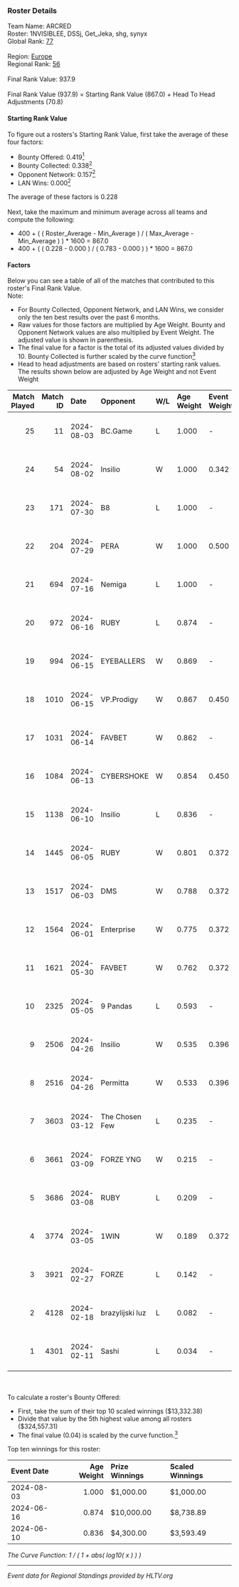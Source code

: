 ### Roster Details<br />
Team Name: ARCRED<br />
Roster: 1NVISIBLEE, DSSj, Get_Jeka, shg, synyx<br />
Global Rank: [77](../standings_global.md)<br />
<br />
Region: [Europe]( ../standings_europe.md)<br />
Regional Rank: [56]( ../standings_europe.md)<br />
<br />
Final Rank Value:  937.9<br />
<br />
Final Rank Value (937.9) = Starting Rank Value (867.0) + Head To Head Adjustments (70.8)<br />

#### Starting Rank Value<br />
To figure out a rosters's Starting Rank Value, first take the average of these four factors:<br />
- Bounty Offered: 0.419[<sup>1</sup>](#table2)
- Bounty Collected: 0.338[<sup>2</sup>](#table1)
- Opponent Network: 0.157[<sup>2</sup>](#table1)
- LAN Wins: 0.000[<sup>2</sup>](#table1)

The average of these factors is 0.228<br />
<br />
Next, take the maximum and minimum average across all teams and compute the following:<br />
- 400 + ( ( Roster_Average - Min_Average ) / ( Max_Average - Min_Average ) ) * 1600 = 867.0
- 400 + ( ( 0.228 - 0.000 ) / ( 0.783 - 0.000 ) ) * 1600 = 867.0


#### Factors<br />
Below you can see a table of all of the matches that contributed to this roster's Final Rank Value.<br />
Note:<br />

- For Bounty Collected, Opponent Network, and LAN Wins, we consider only the ten best results over the past 6 months.
- Raw values for those factors are multiplied by Age Weight. Bounty and Opponent Network values are also multiplied by Event Weight. The adjusted value is shown in parenthesis.
- The final value for a factor is the total of its adjusted values divided by 10. Bounty Collected is further scaled by the curve function[<sup>3</sup>](#curveFunction)
- Head to head adjustments are based on rosters' starting rank values. The results shown below are adjusted by Age Weight and not Event Weight
<span id="table1"></span><br />


| Match Played | Match ID | Date       | Opponent        | W/L | Age Weight | Event Weight | Bounty Collected | Opponent Network | LAN Wins  | H2H Adj. | Roster                                 |
| -: | -: | :- | :- | :- | :- | :- | :- | :- | :- | -: | :- |
|           25 |       11 | 2024-08-03 | BC.Game         | L   | 1.000      | -            | -                | -                | -         |   -21.71 | 1NVISIBLEE, DSSj, Get_Jeka, shg, synyx |
|           24 |       54 | 2024-08-02 | Insilio         | W   | 1.000      | 0.342        | 0.023 (0.008)    | 0.561 (0.192)    | 0 (0.000) |    15.63 | 1NVISIBLEE, DSSj, Get_Jeka, shg, synyx |
|           23 |      171 | 2024-07-30 | B8              | L   | 1.000      | -            | -                | -                | -         |    -7.65 | 1NVISIBLEE, DSSj, Get_Jeka, shg, synyx |
|           22 |      204 | 2024-07-29 | PERA            | W   | 1.000      | 0.500        | 0.048 (0.024)    | 0.453 (0.226)    | 0 (0.000) |    16.53 | 1NVISIBLEE, DSSj, Get_Jeka, shg, synyx |
|           21 |      694 | 2024-07-16 | Nemiga          | L   | 1.000      | -            | -                | -                | -         |    -6.73 | 1NVISIBLEE, DSSj, Get_Jeka, shg, synyx |
|           20 |      972 | 2024-06-16 | RUBY            | L   | 0.874      | -            | -                | -                | -         |   -16.00 | 1NVISIBLEE, DSSj, Get_Jeka, shg, synyx |
|           19 |      994 | 2024-06-15 | EYEBALLERS      | W   | 0.869      | -            | -                | -                | 0 (0.000) |    11.19 | 1NVISIBLEE, DSSj, Get_Jeka, shg, synyx |
|           18 |     1010 | 2024-06-15 | VP.Prodigy      | W   | 0.867      | 0.450        | 0.026 (0.010)    | 0.401 (0.157)    | 0 (0.000) |    12.02 | 1NVISIBLEE, DSSj, Get_Jeka, shg, synyx |
|           17 |     1031 | 2024-06-14 | FAVBET          | W   | 0.862      | -            | -                | -                | 0 (0.000) |    10.13 | 1NVISIBLEE, DSSj, Get_Jeka, shg, synyx |
|           16 |     1084 | 2024-06-13 | CYBERSHOKE      | W   | 0.854      | 0.450        | 0.039 (0.015)    | 0.351 (0.135)    | 0 (0.000) |    12.26 | 1NVISIBLEE, DSSj, Get_Jeka, shg, synyx |
|           15 |     1138 | 2024-06-10 | Insilio         | L   | 0.836      | -            | -                | -                | -         |   -10.96 | 1NVISIBLEE, DSSj, Get_Jeka, shg, synyx |
|           14 |     1445 | 2024-06-05 | RUBY            | W   | 0.801      | 0.372        | 0.095 (0.028)    | 0.502 (0.150)    | 0 (0.000) |    13.06 | 1NVISIBLEE, DSSj, Get_Jeka, shg, synyx |
|           13 |     1517 | 2024-06-03 | DMS             | W   | 0.788      | 0.372        | -                | 0.446 (0.131)    | 0 (0.000) |    15.30 | 1NVISIBLEE, DSSj, Get_Jeka, shg, synyx |
|           12 |     1564 | 2024-06-01 | Enterprise      | W   | 0.775      | 0.372        | 0.039 (0.011)    | 0.625 (0.180)    | 0 (0.000) |    13.13 | 1NVISIBLEE, DSSj, Get_Jeka, shg, synyx |
|           11 |     1621 | 2024-05-30 | FAVBET          | W   | 0.762      | 0.372        | 0.003 (0.001)    | 0.340 (0.097)    | 0 (0.000) |     9.22 | 1NVISIBLEE, DSSj, Get_Jeka, shg, synyx |
|           10 |     2325 | 2024-05-05 | 9 Pandas        | L   | 0.593      | -            | -                | -                | -         |    -6.45 | 1NVISIBLEE, DSSj, Get_Jeka, shg, synyx |
|            9 |     2506 | 2024-04-26 | Insilio         | W   | 0.535      | 0.396        | 0.023 (0.005)    | 0.561 (0.119)    | -         |     9.66 | 1NVISIBLEE, DSSj, Get_Jeka, shg, synyx |
|            8 |     2516 | 2024-04-26 | Permitta        | W   | 0.533      | 0.396        | 0.024 (0.005)    | 0.876 (0.185)    | -         |    10.52 | 1NVISIBLEE, DSSj, Get_Jeka, shg, synyx |
|            7 |     3603 | 2024-03-12 | The Chosen Few  | L   | 0.235      | -            | -                | -                | -         |    -5.46 | 1NVISIBLEE, DSSj, Get_Jeka, shg, synyx |
|            6 |     3661 | 2024-03-09 | FORZE YNG       | W   | 0.215      | -            | -                | -                | -         |     0.47 | 1NVISIBLEE, DSSj, Get_Jeka, shg, synyx |
|            5 |     3686 | 2024-03-08 | RUBY            | L   | 0.209      | -            | -                | -                | -         |    -2.71 | 1NVISIBLEE, DSSj, Get_Jeka, shg, synyx |
|            4 |     3774 | 2024-03-05 | 1WIN            | W   | 0.189      | 0.372        | 0.027 (0.002)    | -                | -         |     3.20 | 1NVISIBLEE, DSSj, Get_Jeka, shg, synyx |
|            3 |     3921 | 2024-02-27 | FORZE           | L   | 0.142      | -            | -                | -                | -         |    -2.10 | 1NVISIBLEE, DSSj, Get_Jeka, shg, synyx |
|            2 |     4128 | 2024-02-18 | brazylijski luz | L   | 0.082      | -            | -                | -                | -         |    -1.55 | 1NVISIBLEE, DSSj, Get_Jeka, shg, synyx |
|            1 |     4301 | 2024-02-11 | Sashi           | L   | 0.034      | -            | -                | -                | -         |    -0.17 | 1NVISIBLEE, DSSj, Get_Jeka, shg, synyx |

<br />
<span id="table2"></span><br />
To calculate a roster's Bounty Offered:<br />

- First, take the sum of their top 10 scaled winnings ($13,332.38)
- Divide that value by the 5th highest value among all rosters ($324,557.31)
- The final value (0.04) is scaled by the curve function.[<sup>3</sup>](#curveFunction)

Top ten winnings for this roster:<br />

| Event Date | Age Weight | Prize Winnings | Scaled Winnings |
| :- | -: | :- | :- |
| 2024-08-03 |      1.000 | $1,000.00      | $1,000.00       |
| 2024-06-16 |      0.874 | $10,000.00     | $8,738.89       |
| 2024-06-10 |      0.836 | $4,300.00      | $3,593.49       |


<span id="curveFunction"></span>_The Curve Function: 1 / ( 1 + abs( log10( x ) ) )_<br />

---
_Event data for Regional Standings provided by HLTV.org_<br />
